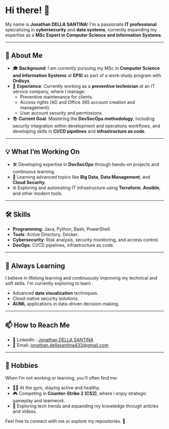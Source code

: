 # Hi there! 👋

My name is **Jonathan DELLA SANTINA**! I'm a passionate **IT professional** specializing in **cybersecurity** and **data systems**, currently expanding my expertise as a **MSc Expert in Computer Science and Information Systems**.

---

## 🚀 About Me

- 🎓 **Background**: I am currently pursuing my MSc in **Computer Science and Information Systems** at **EPSI** as part of a work-study program with **Ordisys**.
- 💼 **Experience**: Currently working as a **preventive technician** at an IT service company, where I manage:
  - Preventive maintenance for clients.
  - Access rights (AD and Office 365 account creation and management).
  - User account security and permissions.
- 📚 **Current Goal**: Mastering the **DevSecOps methodology**, including security integration within development and operations workflows, and developing skills in **CI/CD pipelines** and **infrastructure as code**.

---

## 💡 What I’m Working On

- 🛠️ Developing expertise in **DevSecOps** through hands-on projects and continuous learning.
- 📖 Learning advanced topics like **Big Data**, **Data Management**, and **Cloud Security**.
- 🌐 Exploring and automating IT infrastructure using **Terraform**, **Ansible**, and other modern tools.

---

## 🛠️ Skills

- **Programming**: Java, Python, Bash, PowerShell.
- **Tools**: Active Directory, Docker.
- **Cybersecurity**: Risk analysis, security monitoring, and access control.
- **DevOps**: CI/CD pipelines, infrastructure as code.

---

## 🌱 Always Learning

I believe in lifelong learning and continuously improving my technical and soft skills. I'm currently exploring to learn : 
- Advanced **data visualization** techniques.
- Cloud-native security solutions.
- **AI/ML** applications in data-driven decision-making.

---

## 📫 How to Reach Me

- 💼 LinkedIn : [Jonathan DELLA SANTINA](https://www.linkedin.com/in/jonathan-della-santina/) 
- 📧 Email: jonathan.dellasantina433@gmail.com

---

## 🌟 Hobbies

When I’m not working or learning, you’ll often find me:
- 🏋️‍♂️ At the gym, staying active and healthy.
- 🎮 Competing in **Counter-Strike 2 (CS2)**, where I enjoy strategic gameplay and teamwork.
- 📘 Exploring tech trends and expanding my knowledge through articles and videos.

Feel free to connect with me or explore my repositories. 🚀
